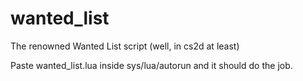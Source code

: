 # wanted_list
The renowned Wanted List script (well, in cs2d at least)

Paste wanted_list.lua inside sys/lua/autorun and it should do the job.
